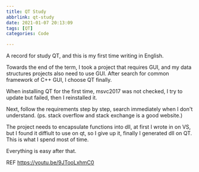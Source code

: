 ```yaml
---
title: QT Study
abbrlink: qt-study
date: 2021-01-07 20:13:09
tags: [QT]
categories: Code

---
```


A record for study QT, and this is my first time writing in English.

<!--more-->

Towards the end of the term, I took a project that requires GUI, and my data structures projects also need to use GUI. After search for common framework of C++ GUI, I choose QT finally.

When installing QT for the first time, msvc2017 was not checked, I try to update but failed, then I reinstalled it.

Next, follow the requirements step by step, search immediately when I don't understand. (ps. stack overflow and stack exchange is a good website.)

The project needs to encapsulate functions into dll, at first I wrote in on VS, but I found it diffiult to use on qt, so I give up it, finally I generated dll on QT. This is what I spend most of time.

Everything is easy after that.

REF
https://youtu.be/9JTooLxhmC0
